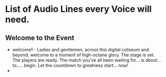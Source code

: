 # List of Audio Lines every Voice will need.



## Welcome to the Event
 - welcome1 - Ladies and gentlemen, across this digital coliseum and beyond, welcome to a moment of high-octane glory. The stage is set. The players are ready. The match you’ve all been waiting for... is about... to..... begin. Let the countdown to greatness start... now!
 - 